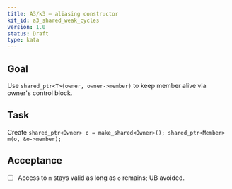 ```yaml
---
title: A3/k3 — aliasing constructor
kit_id: a3_shared_weak_cycles
version: 1.0
status: Draft
type: kata
---
```

## Goal
Use `shared_ptr<T>(owner, owner->member)` to keep member alive via owner's control block.
## Task
Create `shared_ptr<Owner> o = make_shared<Owner>(); shared_ptr<Member> m(o, &o->member);`
## Acceptance
- [ ] Access to `m` stays valid as long as `o` remains; UB avoided.
